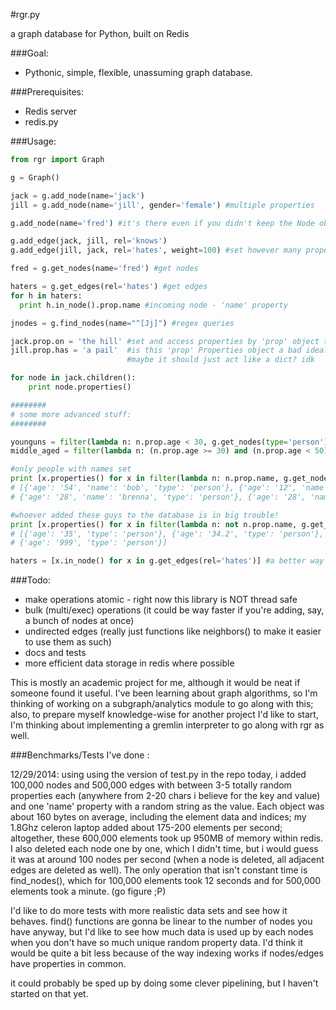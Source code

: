 #rgr.py

a graph database for Python, built on Redis

###Goal:

- Pythonic, simple, flexible, unassuming graph database.


###Prerequisites:

- Redis server
- redis.py

###Usage: 

```python
from rgr import Graph 

g = Graph()

jack = g.add_node(name='jack')
jill = g.add_node(name='jill', gender='female') #multiple properties

g.add_node(name='fred') #it's there even if you didn't keep the Node object

g.add_edge(jack, jill, rel='knows')
g.add_edge(jill, jack, rel='hates', weight=100) #set however many properties you want

fred = g.get_nodes(name='fred') #get nodes

haters = g.get_edges(rel='hates') #get edges
for h in haters:
  print h.in_node().prop.name #incoming node - 'name' property

jnodes = g.find_nodes(name="^[Jj]") #regex queries

jack.prop.on = 'the hill' #set and access properties by 'prop' object that manages properties
jill.prop.has = 'a pail'  #is this 'prop' Properties object a bad idea?
                          #maybe it should just act like a dict? idk

for node in jack.children():
    print node.properties() 

########    
# some more advanced stuff:
########

younguns = filter(lambda n: n.prop.age < 30, g.get_nodes(type='person'))
middle_aged = filter(lambda n: (n.prop.age >= 30) and (n.prop.age < 50), g.get_nodes(type='person'))

#only people with names set
print [x.properties() for x in filter(lambda n: n.prop.name, g.get_nodes(type='person'))]
# [{'age': '54', 'name': 'bob', 'type': 'person'}, {'age': '12', 'name': 'jake', 'type': 'person'}, 
# {'age': '28', 'name': 'brenna', 'type': 'person'}, {'age': '28', 'name': 'foo', 'type': 'person'}]

#whoever added these guys to the database is in big trouble!
print [x.properties() for x in filter(lambda n: not n.prop.name, g.get_nodes(type='person'))]
# [{'age': '35', 'type': 'person'}, {'age': '34.2', 'type': 'person'}, 
# {'age': '999', 'type': 'person'}]

haters = [x.in_node() for x in g.get_edges(rel='hates')] #a better way to find the haters

```
###Todo:

- make operations atomic - right now this library is NOT thread safe
- bulk (multi/exec) operations (it could be way faster if you're adding, say, a bunch of nodes at once)
- undirected edges (really just functions like neighbors() to make it easier to use them as such)
- docs and tests
- more efficient data storage in redis where possible

This is mostly an academic project for me, although it would be neat if someone found it useful. I've been learning about graph algorithms, so I'm thinking of working on a subgraph/analytics module to go along with this; also, to prepare myself knowledge-wise for another project I'd like to start, I'm thinking about implementing a gremlin interpreter to go along with rgr as well.

###Benchmarks/Tests I've done :

12/29/2014: using using the version of test.py in the repo today, i added 100,000 nodes and 500,000 edges with between 3-5 totally random properties each (anywhere from 2-20 chars i believe for the key and value) and one 'name' property with a random string as the value. Each object was about 160 bytes on average, including the element data and indices; my 1.8Ghz celeron laptop added about 175-200 elements per second; altogether, these 600,000 elements took up 950MB of memory within redis. I also deleted each node one by one, which I didn't time, but i would guess it was at around 100 nodes per second (when a node is deleted, all adjacent edges are deleted as well). The only operation that isn't constant time is find_nodes(), which for 100,000 elements took 12 seconds and for 500,000 elements took a minute. (go figure ;P)

I'd like to do more tests with more realistic data sets and see how it behaves. find() functions are gonna be linear to the number of nodes you have anyway, but I'd like to see how much data is used up by each nodes when you don't have so much unique random property data. I'd think it would be quite a bit less because of the way indexing works if nodes/edges have properties in common.

it could probably be sped up by doing some clever pipelining, but I haven't started on that yet.
